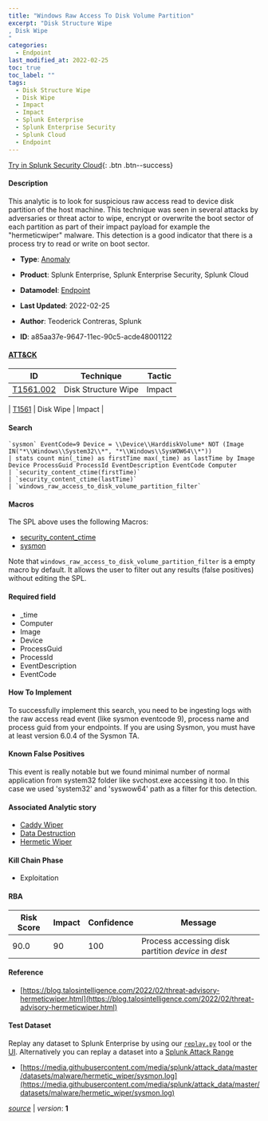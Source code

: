 ```yaml
---
title: "Windows Raw Access To Disk Volume Partition"
excerpt: "Disk Structure Wipe
, Disk Wipe
"
categories:
  - Endpoint
last_modified_at: 2022-02-25
toc: true
toc_label: ""
tags:
  - Disk Structure Wipe
  - Disk Wipe
  - Impact
  - Impact
  - Splunk Enterprise
  - Splunk Enterprise Security
  - Splunk Cloud
  - Endpoint
---
```




[Try in Splunk Security Cloud](https://www.splunk.com/en_splunk_app_enrichmentus/cyber-security.html){: .btn .btn--success}

#### Description

This analytic is to look for suspicious raw access read to device disk partition of the host machine. This technique was seen in several attacks by adversaries or threat actor to wipe, encrypt or overwrite the boot sector of each partition as part of their impact payload for example the "hermeticwiper" malware. This detection is a good indicator that there is a process try to read or write on boot sector.

- **Type**: [Anomaly](https://github.com/splunk/security_content/wiki/object-Analytic-Types)
- **Product**: Splunk Enterprise, Splunk Enterprise Security, Splunk Cloud
- **Datamodel**: [Endpoint](https://docs.splunk.com/Documentation/CIM/latest/User/Endpoint)

- **Last Updated**: 2022-02-25
- **Author**: Teoderick Contreras, Splunk
- **ID**: a85aa37e-9647-11ec-90c5-acde48001122


#### [ATT&CK](https://attack.mitre.org/)

| ID             | Technique        |  Tactic             |
| -------------- | ---------------- |-------------------- |
| [T1561.002](https://attack.mitre.org/techniques/T1561/002/) | Disk Structure Wipe | Impact |

| [T1561](https://attack.mitre.org/techniques/T1561/) | Disk Wipe | Impact |

#### Search

```
`sysmon` EventCode=9 Device = \\Device\\HarddiskVolume* NOT (Image IN("*\\Windows\\System32\\*", "*\\Windows\\SysWOW64\\*")) 
| stats count min(_time) as firstTime max(_time) as lastTime by Image Device ProcessGuid ProcessId EventDescription EventCode Computer 
| `security_content_ctime(firstTime)` 
| `security_content_ctime(lastTime)` 
| `windows_raw_access_to_disk_volume_partition_filter`
```

#### Macros
The SPL above uses the following Macros:
* [security_content_ctime](https://github.com/splunk/security_content/blob/develop/macros/security_content_ctime.yml)
* [sysmon](https://github.com/splunk/security_content/blob/develop/macros/sysmon.yml)

Note that `windows_raw_access_to_disk_volume_partition_filter` is a empty macro by default. It allows the user to filter out any results (false positives) without editing the SPL.

#### Required field
* _time
* Computer
* Image
* Device
* ProcessGuid
* ProcessId
* EventDescription
* EventCode


#### How To Implement
To successfully implement this search, you need to be ingesting logs with the raw access read event (like sysmon eventcode 9), process name and process guid from your endpoints. If you are using Sysmon, you must have at least version 6.0.4 of the Sysmon TA.

#### Known False Positives
This event is really notable but we found minimal number of normal application from system32 folder like svchost.exe accessing it too. In this case we used 'system32' and 'syswow64' path as a filter for this detection.

#### Associated Analytic story
* [Caddy Wiper](/stories/caddy_wiper)
* [Data Destruction](/stories/data_destruction)
* [Hermetic Wiper](/stories/hermetic_wiper)


#### Kill Chain Phase
* Exploitation



#### RBA

| Risk Score  | Impact      | Confidence   | Message      |
| ----------- | ----------- |--------------|--------------|
| 90.0 | 90 | 100 | Process accessing disk partition $device$ in $dest$ |




#### Reference

* [https://blog.talosintelligence.com/2022/02/threat-advisory-hermeticwiper.html](https://blog.talosintelligence.com/2022/02/threat-advisory-hermeticwiper.html)



#### Test Dataset
Replay any dataset to Splunk Enterprise by using our [`replay.py`](https://github.com/splunk/attack_data#using-replaypy) tool or the [UI](https://github.com/splunk/attack_data#using-ui).
Alternatively you can replay a dataset into a [Splunk Attack Range](https://github.com/splunk/attack_range#replay-dumps-into-attack-range-splunk-server)


* [https://media.githubusercontent.com/media/splunk/attack_data/master/datasets/malware/hermetic_wiper/sysmon.log](https://media.githubusercontent.com/media/splunk/attack_data/master/datasets/malware/hermetic_wiper/sysmon.log)



[*source*](https://github.com/splunk/security_content/tree/develop/detections/endpoint/windows_raw_access_to_disk_volume_partition.yml) \| *version*: **1**